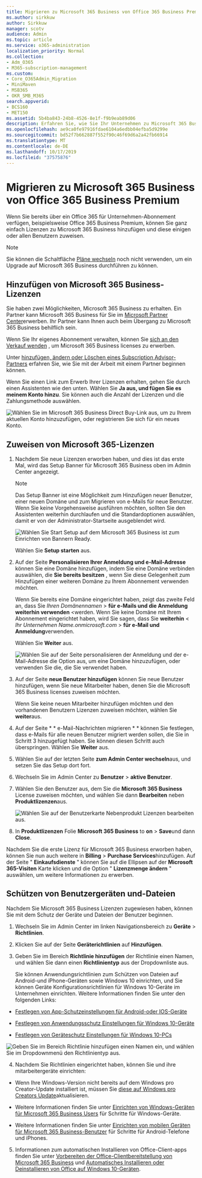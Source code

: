 ```yaml
---
title: Migrieren zu Microsoft 365 Business von Office 365 Business Premium
ms.author: sirkkuw
author: Sirkkuw
manager: scotv
audience: Admin
ms.topic: article
ms.service: o365-administration
localization_priority: Normal
ms.collection:
- Adm_O365
- M365-subscription-management
ms.custom:
- Core_O365Admin_Migration
- MiniMaven
- MSB365
- OKR_SMB_M365
search.appverid:
- BCS160
- MET150
ms.assetid: 5b4ba843-24b8-4526-8e1f-f9b9eab89d06
description: Erfahren Sie, wie Sie Ihr Unternehmen zu Microsoft 365 Business migrieren.
ms.openlocfilehash: ae9ca0fe97916fdae6104a6edbb04efba5d9299e
ms.sourcegitcommit: bd52f7b662887f552f90c46f69d6a2a42fb66914
ms.translationtype: MT
ms.contentlocale: de-DE
ms.lasthandoff: 10/17/2019
ms.locfileid: "37575876"
---
```

# <a name="migrate-to-microsoft-365-business-from-office-365-business-premium"></a>Migrieren zu Microsoft 365 Business von Office 365 Business Premium

Wenn Sie bereits über ein Office 365 für Unternehmen-Abonnement verfügen, beispielsweise Office 365 Business Premium, können Sie ganz einfach Lizenzen zu Microsoft 365 Business hinzufügen und diese einigen oder allen Benutzern zuweisen.
  
> [!NOTE]
> Sie können die Schaltfläche [Pläne wechseln](https://support.office.com/article/73318661-8f33-478b-bcc7-fb8d69dbb22a?.aspx#switchbutton) noch nicht verwenden, um ein Upgrade auf Microsoft 365 Business durchführen zu können. 
  
## <a name="add-microsoft-365-business-licenses"></a>Hinzufügen von Microsoft 365 Business-Lizenzen

Sie haben zwei Möglichkeiten, Microsoft 365 Business zu erhalten. Ein Partner kann Microsoft 365 Business für Sie im [Microsoft Partner Center](get-microsoft-365-business.md)erwerben. Ihr Partner kann Ihnen auch beim Übergang zu Microsoft 365 Business behilflich sein.
  
Wenn Sie Ihr eigenes Abonnement verwalten, können Sie [sich an den Verkauf wenden](https://www.microsoft.com/microsoft-365/business) , um Microsoft 365 Business licenses zu erwerben. 
  
Unter [hinzufügen, ändern oder Löschen eines Subscription Advisor-Partners](https://support.office.com/article/f86e8177-936e-491e-9024-44dea2b296ff) erfahren Sie, wie Sie mit der Arbeit mit einem Partner beginnen können. 
  
Wenn Sie einen Link zum Erwerb Ihrer Lizenzen erhalten, gehen Sie durch einen Assistenten wie den unten. Wählen Sie **Ja aus, und fügen Sie es meinem Konto hinzu**. Sie können auch die Anzahl der Lizenzen und die Zahlungsmethode auswählen.
  
![Wählen Sie im Microsoft 365 Business Direct Buy-Link aus, um zu Ihrem aktuellen Konto hinzuzufügen, oder registrieren Sie sich für ein neues Konto.](media/8bc54fd1-9cab-44d5-af91-c471e89aea46.png)
  
## <a name="assign-microsoft-365-licenses"></a>Zuweisen von Microsoft 365-Lizenzen

1. Nachdem Sie neue Lizenzen erworben haben, und dies ist das erste Mal, wird das Setup Banner für Microsoft 365 Business oben im Admin Center angezeigt.
    
    > [!NOTE]
    > Das Setup Banner ist eine Möglichkeit zum Hinzufügen neuer Benutzer, einer neuen Domäne und zum Migrieren von e-Mails für neue Benutzer. Wenn Sie keine Vorgehensweise ausführen möchten, sollten Sie den Assistenten weiterhin durchlaufen und die Standardoptionen auswählen, damit er von der Administrator-Startseite ausgeblendet wird. 
  
   ![Wählen Sie Start Setup auf dem Microsoft 365 Business ist zum Einrichten von Bannern Ready.](media/8d3b0d97-7cca-497f-9364-4b00ad670209.png)
  
    Wählen Sie **Setup starten** aus.
    
2. Auf der Seite **Personalisieren Ihrer Anmeldung und e-Mail-Adresse** können Sie eine Domäne hinzufügen, indem Sie eine Domäne verbinden auswählen, die **Sie bereits besitzen** , wenn Sie diese Gelegenheit zum Hinzufügen einer weiteren Domäne zu Ihrem Abonnement verwenden möchten. 
    
    Wenn Sie bereits eine Domäne eingerichtet haben, zeigt das zweite Feld an, dass Sie _Ihren Domänennamen_ \> **für e-Mails und die Anmeldung** **weiterhin verwenden** \<werden.   Wenn Sie keine Domäne mit Ihrem Abonnement eingerichtet haben, wird Sie sagen, dass Sie **weiterhin** \< _Ihr Unternehmen Name.onmicrosoft.com_ \> **für e-Mail und Anmeldung**verwenden.  
    
    Wählen Sie **Weiter** aus.
    
    ![Wählen Sie auf der Seite personalisieren der Anmeldung und der e-Mail-Adresse die Option aus, um eine Domäne hinzuzufügen, oder verwenden Sie die, die Sie verwendet haben.](media/c3f5cfb2-1189-4d2f-803b-c9feb008a7a3.png)
  
3. Auf der Seite **neue Benutzer hinzufügen** können Sie neue Benutzer hinzufügen, wenn Sie neue Mitarbeiter haben, denen Sie die Microsoft 365 Business licenses zuweisen möchten. 
    
    Wenn Sie keine neuen Mitarbeiter hinzufügen möchten und den vorhandenen Benutzern Lizenzen zuweisen möchten, wählen Sie **weiter**aus.
    
4. Auf der Seite * * e-Mail-Nachrichten migrieren * * können Sie festlegen, dass e-Mails für alle neuen Benutzer migriert werden sollen, die Sie in Schritt 3 hinzugefügt haben. Sie können diesen Schritt auch überspringen. Wählen Sie **Weiter** aus.
    
5. Wählen Sie auf der letzten Seite **zum Admin Center wechseln**aus, und setzen Sie das Setup dort fort.
    
6. Wechseln Sie im Admin Center zu **Benutzer** \> **aktive Benutzer**.
    
7. Wählen Sie den Benutzer aus, dem Sie die **Microsoft 365 Business** License zuweisen möchten, und wählen Sie dann **Bearbeiten** neben **Produktlizenzen**aus.
    
    ![Wählen Sie auf der Benutzerkarte Nebenprodukt Lizenzen bearbeiten aus.](media/be0fe2d8-7ff8-447c-88f6-d212ed78451c.png)
  
8. In **Produktlizenzen** Folie **Microsoft 365 Business** to **on** \> **Save**und dann **Close**.
    
Nachdem Sie die erste Lizenz für Microsoft 365 Business erworben haben, können Sie nun auch weitere in **Billing** \> **Purchase Services**hinzufügen. Auf der Seite " **Einkaufsdienste** " können Sie auf die Ellipsen auf der **Microsoft 365-Visiten** Karte klicken und die Option " **Lizenzmenge ändern** " auswählen, um weitere Informationen zu erwerben. 
  
## <a name="protect-user-devices-and-files"></a>Schützen von Benutzergeräten und-Dateien

Nachdem Sie Microsoft 365 Business Lizenzen zugewiesen haben, können Sie mit dem Schutz der Geräte und Dateien der Benutzer beginnen.
  
1. Wechseln Sie im Admin Center im linken Navigationsbereich zu **Geräte** \> **Richtlinien**.
    
2. Klicken Sie auf der Seite **Geräterichtlinien** auf **Hinzufügen**.
    
3. Geben Sie im Bereich **Richtlinie hinzufügen** der Richtlinie einen Namen, und wählen Sie dann einen **Richtlinientyp** aus der Dropdownliste aus. 
    
    Sie können Anwendungsrichtlinien zum Schützen von Dateien auf Android-und iPhone-Geräten sowie Windows 10 einrichten, und Sie können Geräte Konfigurationsrichtlinien für Windows 10-Geräte im Unternehmen einrichten. Weitere Informationen finden Sie unter den folgenden Links:
    
  - [Festlegen von App-Schutzeinstellungen für Android-oder IOS-Geräte](app-protection-settings-for-android-and-ios.md)
    
  - [Festlegen von Anwendungsschutz Einstellungen für Windows 10-Geräte](protection-settings-for-windows-10-devices.md)
    
  - [Festlegen von Geräteschutz Einstellungen für Windows 10-PCs](protection-settings-for-windows-10-pcs.md)
    
   ![Geben Sie im Bereich Richtlinie hinzufügen einen Namen ein, und wählen Sie im Dropdownmenü den Richtlinientyp aus.](media/76ef37e4-1d18-4f34-8a0f-391ab1d0ae2b.png)
  
4. Nachdem Sie Richtlinien eingerichtet haben, können Sie und ihre mitarbeitergeräte einrichten:
    
  - Wenn Ihre Windows-Version nicht bereits auf dem Windows pro Creator-Update installiert ist, müssen Sie [diese auf Windows pro Creators Update](upgrade-to-windows-pro-creators-update.md)aktualisieren.
    
  - Weitere Informationen finden Sie unter [Einrichten von Windows-Geräten für Microsoft 365 Business Users](set-up-windows-devices.md) für Schritte für Windows-Geräte. 
    
  - Weitere Informationen finden Sie unter [Einrichten von mobilen Geräten für Microsoft 365 Business-Benutzer](set-up-mobile-devices.md) für Schritte für Android-Telefone und iPhones. 
    
5. Informationen zum automatischen Installieren von Office-Client-apps finden Sie unter [Vorbereiten der Office-Clientbereitstellung von Microsoft 365 Business](prepare-for-office-client-deployment.md) und [Automatisches Installieren oder Deinstallieren von Office auf Windows 10-Geräten](auto-install-or-uninstall-office.md).
    


